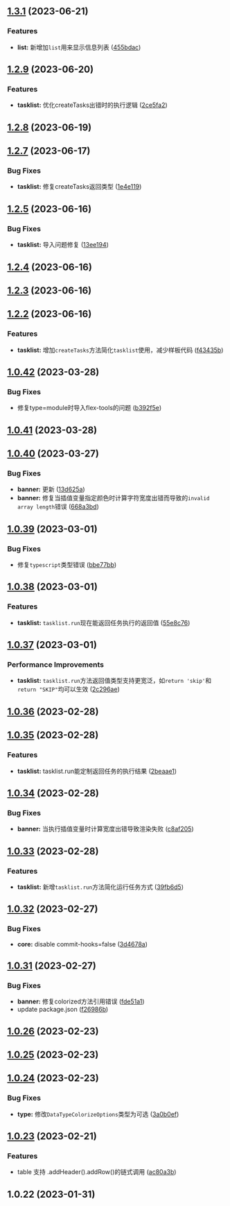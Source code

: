 ## [1.3.1](https://gitee.com/zhangfisher/logsets/compare/1.2.9...1.3.1) (2023-06-21)


### Features

* **list:** 新增加`list`用来显示信息列表 ([455bdac](https://gitee.com/zhangfisher/logsets/commits/455bdac8eed4b4ddab893c088f1008105fd75f69))



## [1.2.9](https://gitee.com/zhangfisher/logsets/compare/1.2.8...1.2.9) (2023-06-20)


### Features

* **tasklist:** 优化createTasks出错时的执行逻辑 ([2ce5fa2](https://gitee.com/zhangfisher/logsets/commits/2ce5fa232a9cdbc0a6b5dca968fddb76640b273d))



## [1.2.8](https://gitee.com/zhangfisher/logsets/compare/1.2.7...1.2.8) (2023-06-19)



## [1.2.7](https://gitee.com/zhangfisher/logsets/compare/1.2.5...1.2.7) (2023-06-17)


### Bug Fixes

* **tasklist:** 修复createTasks返回类型 ([1e4e119](https://gitee.com/zhangfisher/logsets/commits/1e4e119ba31ed0c98a74dc7ecf7cc065c16eb297))



## [1.2.5](https://gitee.com/zhangfisher/logsets/compare/1.2.4...1.2.5) (2023-06-16)


### Bug Fixes

* **tasklist:** 导入问题修复 ([13ee194](https://gitee.com/zhangfisher/logsets/commits/13ee194b50f5c1ed28726f522ea27692ad61364e))



## [1.2.4](https://gitee.com/zhangfisher/logsets/compare/1.2.3...1.2.4) (2023-06-16)



## [1.2.3](https://gitee.com/zhangfisher/logsets/compare/1.2.2...1.2.3) (2023-06-16)



## [1.2.2](https://gitee.com/zhangfisher/logsets/compare/1.0.42...1.2.2) (2023-06-16)


### Features

* **tasklist:** 增加`createTasks`方法简化`tasklist`使用，减少样板代码 ([f43435b](https://gitee.com/zhangfisher/logsets/commits/f43435b48439e65fd5ab8c878f4c5ed134c1b14d))



## [1.0.42](https://gitee.com/zhangfisher/logsets/compare/1.0.41...1.0.42) (2023-03-28)


### Bug Fixes

* 修复type=module时导入flex-tools的问题 ([b392f5e](https://gitee.com/zhangfisher/logsets/commits/b392f5e021b7609d6a03e672af6468ed8d534db9))



## [1.0.41](https://gitee.com/zhangfisher/logsets/compare/1.0.40...1.0.41) (2023-03-28)



## [1.0.40](https://gitee.com/zhangfisher/logsets/compare/1.0.39...1.0.40) (2023-03-27)


### Bug Fixes

* **banner:** 更新 ([13d625a](https://gitee.com/zhangfisher/logsets/commits/13d625a8abd598802b53d6895ff6584639dc707b))
* **banner:** 修复当插值变量指定颜色时计算字符宽度出错而导致的`invalid array length`错误 ([668a3bd](https://gitee.com/zhangfisher/logsets/commits/668a3bd85cf6991c8eea09c3028b8d48ddab0572))



## [1.0.39](https://gitee.com/zhangfisher/logsets/compare/1.0.38...1.0.39) (2023-03-01)


### Bug Fixes

* 修复`typescript`类型错误 ([bbe77bb](https://gitee.com/zhangfisher/logsets/commits/bbe77bb1d1c77fe5b827d090987e338439f17b83))



## [1.0.38](https://gitee.com/zhangfisher/logsets/compare/1.0.37...1.0.38) (2023-03-01)


### Features

* **tasklist:** `tasklist.run`现在能返回任务执行的返回值 ([55e8c76](https://gitee.com/zhangfisher/logsets/commits/55e8c7635dcc03c66c881764473d20ce96ed228a))



## [1.0.37](https://gitee.com/zhangfisher/logsets/compare/1.0.36...1.0.37) (2023-03-01)


### Performance Improvements

* **tasklist:** `tasklist.run`方法返回值类型支持更宽泛，如`return 'skip'`和`return "SKIP"`均可以生效 ([2c296ae](https://gitee.com/zhangfisher/logsets/commits/2c296aebff87afb12c9249503f77ac5ef9c0651f))



## [1.0.36](https://gitee.com/zhangfisher/logsets/compare/1.0.35...1.0.36) (2023-02-28)



## [1.0.35](https://gitee.com/zhangfisher/logsets/compare/1.0.34...1.0.35) (2023-02-28)


### Features

* **tasklist:** tasklist.run能定制返回任务的执行结果 ([2beaae1](https://gitee.com/zhangfisher/logsets/commits/2beaae105488938c8f20aa85fe76d56c820fcfef))



## [1.0.34](https://gitee.com/zhangfisher/logsets/compare/v1.0.33...1.0.34) (2023-02-28)


### Bug Fixes

* **banner:** 当执行插值变量时计算宽度出错导致渲染失败 ([c8af205](https://gitee.com/zhangfisher/logsets/commits/c8af2057e804223321a7e3814b35c214d5d3b980))



## [1.0.33](https://gitee.com/zhangfisher/logsets/compare/v1.0.32...v1.0.33) (2023-02-28)


### Features

* **tasklist:** 新增`tasklist.run`方法简化运行任务方式 ([39fb6d5](https://gitee.com/zhangfisher/logsets/commits/39fb6d52eeb1c3a8eaffc00dfb1a66d1ff0b559c))



## [1.0.32](https://gitee.com/zhangfisher/logsets/compare/v1.0.31...v1.0.32) (2023-02-27)


### Bug Fixes

* **core:** disable <npm version patch> commit-hooks=false ([3d4678a](https://gitee.com/zhangfisher/logsets/commits/3d4678a8e8ac0b1bb2db645dc35d826868caa7fc))



## [1.0.31](https://gitee.com/zhangfisher/logsets/compare/v1.0.26...v1.0.31) (2023-02-27)


### Bug Fixes

* **banner:** 修复colorized方法引用错误 ([fde51a1](https://gitee.com/zhangfisher/logsets/commits/fde51a1a0292edebb26dd6bc8bd1a35d0dc7b73e))
* update package.json ([f26986b](https://gitee.com/zhangfisher/logsets/commits/f26986ba6357bd43d9765ba8f8f61bea618b19e4))



## [1.0.26](https://gitee.com/zhangfisher/logsets/compare/v1.0.25...v1.0.26) (2023-02-23)



## [1.0.25](https://gitee.com/zhangfisher/logsets/compare/v1.0.24...v1.0.25) (2023-02-23)



## [1.0.24](https://gitee.com/zhangfisher/logsets/compare/v1.0.23...v1.0.24) (2023-02-23)


### Bug Fixes

* **type:** 修改`DataTypeColorizeOptions`类型为可选 ([3a0b0ef](https://gitee.com/zhangfisher/logsets/commits/3a0b0ef8924a0d218253c78f8ba53b1775b74118))



## [1.0.23](https://gitee.com/zhangfisher/logsets/compare/v1.0.22...v1.0.23) (2023-02-21)


### Features

* table 支持 .addHeader().addRow()的链式调用 ([ac80a3b](https://gitee.com/zhangfisher/logsets/commits/ac80a3b83d48068b10e00a1af7ad6a81d271e2ae))



## 1.0.22 (2023-01-31)



